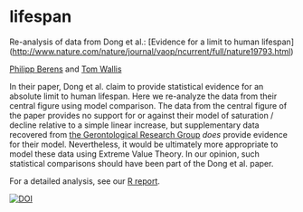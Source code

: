 # lifespan
Re-analysis of data from Dong et al.: [Evidence for a limit to human lifespan] (http://www.nature.com/nature/journal/vaop/ncurrent/full/nature19793.html)

[Philipp Berens](http://www.berenslab.org) and [Tom Wallis](http://tomwallis.info)

In their paper, Dong et al. claim to provide statistical evidence for an absolute limit to human lifespan. Here we re-analyze the data from their central figure using model comparison. The data from the central figure of the paper provides no support for or against their model of saturation / decline relative to a simple linear increase, but supplementary data recovered from [the Gerontological Research Group](http://www.grg.org/Adams/A.HTM) *does* provide evidence for their model. Nevertheless, it would be ultimately more appropriate to model these data using Extreme Value Theory. In our opinion, such statistical comparisons should have been part of the Dong et al. paper.

For a detailed analysis, see our [R report](analysis.md).

[![DOI](https://zenodo.org/badge/70421471.svg)](https://zenodo.org/badge/latestdoi/70421471)


